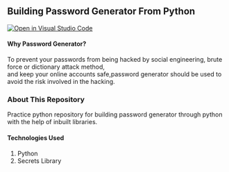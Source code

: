## Building Password Generator From Python
[![Open in Visual Studio Code](https://open.vscode.dev/badges/open-in-vscode.svg)](https://open.vscode.dev/aaditya29/Password-Generator.git)

#### Why Password Generator?
To prevent your passwords from being hacked by social engineering, brute force or dictionary attack method,<br>
and keep your online accounts safe,password generator should be used to avoid the risk involved in the hacking.<br>

### About This Repository
Practice python repository for building password generator through python with the help of inbuilt libraries.<br>

#### Technologies Used
1. Python
2. Secrets Library
